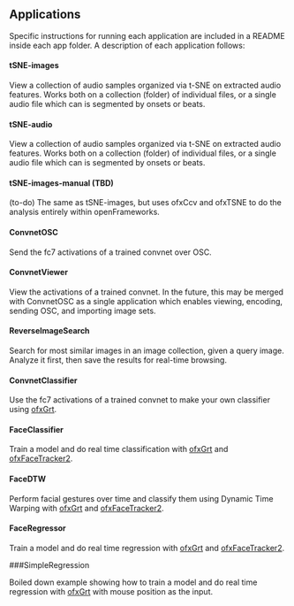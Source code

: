 ## Applications

Specific instructions for running each application are included in a README inside each app folder. A description of each application follows:

#### tSNE-images

View a collection of audio samples organized via t-SNE on extracted audio features. Works both on a collection (folder) of individual files, or a single audio file which can is segmented by onsets or beats.

#### tSNE-audio

View a collection of audio samples organized via t-SNE on extracted audio features. Works both on a collection (folder) of individual files, or a single audio file which can is segmented by onsets or beats.

#### tSNE-images-manual (TBD)

(to-do) The same as tSNE-images, but uses ofxCcv and ofxTSNE to do the analysis entirely within openFrameworks. 

#### ConvnetOSC

Send the fc7 activations of a trained convnet over OSC.

#### ConvnetViewer

View the activations of a trained convnet. In the future, this may be merged with ConvnetOSC as a single application which enables viewing, encoding, sending OSC, and importing image sets.

#### ReverseImageSearch

Search for most similar images in an image collection, given a query image. Analyze it first, then save the results for real-time browsing.

#### ConvnetClassifier

Use the fc7 activations of a trained convnet to make your own classifier using [ofxGrt](https://github.com/nickgillian/ofxGrt).

#### FaceClassifier

Train a model and do real time classification with [ofxGrt](https://github.com/nickgillian/ofxGrt) and [ofxFaceTracker2](https://github.com/HalfdanJ/ofxFaceTracker2).

#### FaceDTW

Perform facial gestures over time and classify them using Dynamic Time Warping with [ofxGrt](https://github.com/nickgillian/ofxGrt) and [ofxFaceTracker2](https://github.com/HalfdanJ/ofxFaceTracker2).

#### FaceRegressor

Train a model and do real time regression with [ofxGrt](https://github.com/nickgillian/ofxGrt) and [ofxFaceTracker2](https://github.com/HalfdanJ/ofxFaceTracker2).

###SimpleRegression

Boiled down example showing how to train a model and do real time regression with [ofxGrt](https://github.com/nickgillian/ofxGrt) with mouse position as the input.




